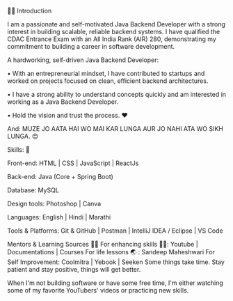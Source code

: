 👩‍💻 Introduction

I am a passionate and self-motivated Java Backend Developer with a strong interest in building scalable, reliable backend systems. I have qualified the CDAC Entrance Exam with an All India Rank (AIR) 280, demonstrating my commitment to building a career in software development.

A hardworking, self-driven Java Backend Developer:

• With an entrepreneurial mindset, I have contributed to startups and worked on projects focused on clean, efficient backend architectures.

• I have a strong ability to understand concepts quickly and am interested in working as a Java Backend Developer.

• Hold the vision and trust the process. ❤️

And:
MUZE JO AATA HAI WO MAI KAR LUNGA AUR JO NAHI ATA WO SIKH LUNGA. 😊

Skills: 🛄

Front-end: HTML | CSS | JavaScript | ReactJs 

Back-end: Java (Core + Spring Boot)

Database: MySQL

Design tools: Photoshop | Canva 

Languages: English | Hindi | Marathi

Tools & Platforms: Git & GitHub | Postman | IntelliJ IDEA / Eclipse | VS Code


Mentors & Learning Sources 👩‍🏫
For enhancing skills 🧑‍💻: Youtube | Documentations | Courses
For life lessons 🌏 : Sandeep Maheshwari
For Self Improvement: Coolmitra | Yebook | Seeken
Some things take time. Stay patient and stay positive, things will get better.

When I'm not building software or have some free time, I'm either watching some of my favorite YouTubers' videos or practicing new skills.
